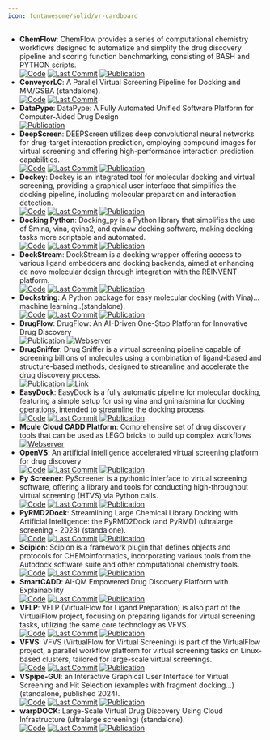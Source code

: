 ```yaml
---
icon: fontawesome/solid/vr-cardboard
---
```


- **ChemFlow**: ChemFlow provides a series of computational chemistry workflows designed to automatize and simplify the drug discovery pipeline and scoring function benchmarking, consisting of BASH and PYTHON scripts.  
		[![Code](https://img.shields.io/github/stars/IFMlab/ChemFlow?style=for-the-badge&logo=github)](https://github.com/IFMlab/ChemFlow) [![Last Commit](https://img.shields.io/github/last-commit/IFMlab/ChemFlow?style=for-the-badge&logo=github)](https://github.com/IFMlab/ChemFlow) [![Publication](https://img.shields.io/badge/Publication-Citations:8-blue?style=for-the-badge&logo=bookstack)](https://doi.org/10.1021/acs.jcim.2c00919) 
- **ConveyorLC**: A Parallel Virtual Screening Pipeline for Docking and MM/GSBA (standalone).  
		[![Code](https://img.shields.io/github/stars/XiaohuaZhangLLNL/conveyorlc?style=for-the-badge&logo=github)](https://github.com/XiaohuaZhangLLNL/conveyorlc) [![Last Commit](https://img.shields.io/github/last-commit/XiaohuaZhangLLNL/conveyorlc?style=for-the-badge&logo=github)](https://github.com/XiaohuaZhangLLNL/conveyorlc) 
- **DataPype**: DataPype: A Fully Automated Unified Software Platform for Computer-Aided Drug Design  
	[![Publication](https://img.shields.io/badge/Publication-Citations:3-blue?style=for-the-badge&logo=bookstack)](https://doi.org/10.1021/acsomega.3c05207) 
- **DeepScreen**: DEEPScreen utilizes deep convolutional neural networks for drug-target interaction prediction, employing compound images for virtual screening and offering high-performance interaction prediction capabilities.  
		[![Code](https://img.shields.io/github/stars/cansyl/DEEPScreen?style=for-the-badge&logo=github)](https://github.com/cansyl/DEEPScreen) [![Last Commit](https://img.shields.io/github/last-commit/cansyl/DEEPScreen?style=for-the-badge&logo=github)](https://github.com/cansyl/DEEPScreen) [![Publication](https://img.shields.io/badge/Publication-Citations:141-blue?style=for-the-badge&logo=bookstack)](https://doi.org/10.1039/C9SC03414E) 
- **Dockey**: Dockey is an integrated tool for molecular docking and virtual screening, providing a graphical user interface that simplifies the docking pipeline, including molecular preparation and interaction detection.  
		[![Code](https://img.shields.io/github/stars/lmdu/dockey?style=for-the-badge&logo=github)](https://github.com/lmdu/dockey) [![Last Commit](https://img.shields.io/github/last-commit/lmdu/dockey?style=for-the-badge&logo=github)](https://github.com/lmdu/dockey) [![Publication](https://img.shields.io/badge/Publication-Citations:18-blue?style=for-the-badge&logo=bookstack)](https://doi.org/10.1093/bib/bbad047) 
- **Docking Python**: Docking_py is a Python library that simplifies the use of Smina, vina, qvina2, and qvinaw docking software, making docking tasks more scriptable and automated.  
		[![Code](https://img.shields.io/github/stars/samuelmurail/docking_py?style=for-the-badge&logo=github)](https://github.com/samuelmurail/docking_py) [![Last Commit](https://img.shields.io/github/last-commit/samuelmurail/docking_py?style=for-the-badge&logo=github)](https://github.com/samuelmurail/docking_py) [![Publication](https://img.shields.io/badge/Publication-Citations:0-blue?style=for-the-badge&logo=bookstack)](https://doi.org/10.5281/zenodo.4506970) 
- **DockStream**: DockStream is a docking wrapper offering access to various ligand embedders and docking backends, aimed at enhancing de novo molecular design through integration with the REINVENT platform.  
		[![Code](https://img.shields.io/github/stars/MolecularAI/DockStream?style=for-the-badge&logo=github)](https://github.com/MolecularAI/DockStream) [![Last Commit](https://img.shields.io/github/last-commit/MolecularAI/DockStream?style=for-the-badge&logo=github)](https://github.com/MolecularAI/DockStream) [![Publication](https://img.shields.io/badge/Publication-Citations:34-blue?style=for-the-badge&logo=bookstack)](https://doi.org/10.1186/s13321-021-00563-7) 
- **Dockstring**: A Python package for easy molecular docking (with Vina)… machine learning..(standalone).  
		[![Code](https://img.shields.io/github/stars/dockstring/dockstring?style=for-the-badge&logo=github)](https://github.com/dockstring/dockstring) [![Last Commit](https://img.shields.io/github/last-commit/dockstring/dockstring?style=for-the-badge&logo=github)](https://github.com/dockstring/dockstring) [![Publication](https://img.shields.io/badge/Publication-Citations:40-blue?style=for-the-badge&logo=bookstack)](https://doi.org/10.1021/acs.jcim.1c01334) 
- **DrugFlow**: DrugFlow: An AI-Driven One-Stop Platform for Innovative Drug Discovery  
	[![Publication](https://img.shields.io/badge/Publication-Citations:1-blue?style=for-the-badge&logo=bookstack)](https://doi.org/10.1021/acs.jcim.4c00621) [![Webserver](https://img.shields.io/badge/Webserver-online-brightgreen?style=for-the-badge&logo=cachet&logoColor=65FF8F)](https://drugflow.com/#/) 
- **DrugSniffer**: Drug Sniffer is a virtual screening pipeline capable of screening billions of molecules using a combination of ligand-based and structure-based methods, designed to streamline and accelerate the drug discovery process.  
	[![Publication](https://img.shields.io/badge/Publication-Citations:9-blue?style=for-the-badge&logo=bookstack)](https://doi.org/10.3389%2Ffphar.2022.874746) [![Link](https://img.shields.io/badge/Link-online-brightgreen?style=for-the-badge&logo=cachet&logoColor=65FF8F)](https://drugsniffer.org/) 
- **EasyDock**: EasyDock is a fully automatic pipeline for molecular docking, featuring a simple setup for using vina and gnina/smina for docking operations, intended to streamline the docking process.  
		[![Code](https://img.shields.io/github/stars/ci-lab-cz/easydock?style=for-the-badge&logo=github)](https://github.com/ci-lab-cz/easydock/tree/master) [![Last Commit](https://img.shields.io/github/last-commit/ci-lab-cz/easydock?style=for-the-badge&logo=github)](https://github.com/ci-lab-cz/easydock/tree/master) [![Publication](https://img.shields.io/badge/Publication-Citations:5-blue?style=for-the-badge&logo=bookstack)](https://doi.org/10.1186/s13321-023-00772-2) 
- **Mcule Cloud CADD Platform**: Comprehensive set of drug discovery tools that can be used as LEGO bricks to build up complex workflows  
	[![Webserver](https://img.shields.io/badge/Webserver-online-brightgreen?style=for-the-badge&logo=cachet&logoColor=65FF8F)](https://mcule.com/hit-identification/) 
- **OpenVS**: An artificial intelligence accelerated virtual screening platform for drug discovery  
		[![Code](https://img.shields.io/github/stars/gfzhou/OpenVS?style=for-the-badge&logo=github)](https://github.com/gfzhou/OpenVS) [![Last Commit](https://img.shields.io/github/last-commit/gfzhou/OpenVS?style=for-the-badge&logo=github)](https://github.com/gfzhou/OpenVS) [![Publication](https://img.shields.io/badge/Publication-Citations:1-blue?style=for-the-badge&logo=bookstack)](https://doi.org/10.1038/s41467-024-52061-7) 
- **Py Screener**: PyScreener is a pythonic interface to virtual screening software, offering a library and tools for conducting high-throughput virtual screening (HTVS) via Python calls.  
		[![Code](https://img.shields.io/github/stars/coleygroup/pyscreener?style=for-the-badge&logo=github)](https://github.com/coleygroup/pyscreener) [![Last Commit](https://img.shields.io/github/last-commit/coleygroup/pyscreener?style=for-the-badge&logo=github)](https://github.com/coleygroup/pyscreener) [![Publication](https://img.shields.io/badge/Publication-Citations:0-blue?style=for-the-badge&logo=bookstack)](https://doi.org/10.21105/joss.03950/status) 
- **PyRMD2Dock**: Streamlining Large Chemical Library Docking with Artificial Intelligence: the PyRMD2Dock (and PyRMD) (ultralarge screening - 2023) (standalone).  
		[![Code](https://img.shields.io/github/stars/cosconatilab/PyRMD?style=for-the-badge&logo=github)](https://github.com/cosconatilab/PyRMD) [![Last Commit](https://img.shields.io/github/last-commit/cosconatilab/PyRMD?style=for-the-badge&logo=github)](https://github.com/cosconatilab/PyRMD) [![Publication](https://img.shields.io/badge/Publication-Citations:28-blue?style=for-the-badge&logo=bookstack)](https://doi.org/10.1021/acs.jcim.1c00653) 
- **Scipion**: Scipion is a framework plugin that defines objects and protocols for CHEMoinformatics, incorporating various tools from the Autodock software suite and other computational chemistry tools.  
		[![Code](https://img.shields.io/github/stars/scipion-chem/scipion-chem?style=for-the-badge&logo=github)](https://github.com/scipion-chem/scipion-chem) [![Last Commit](https://img.shields.io/github/last-commit/scipion-chem/scipion-chem?style=for-the-badge&logo=github)](https://github.com/scipion-chem/scipion-chem) [![Publication](https://img.shields.io/badge/Publication-Citations:3-blue?style=for-the-badge&logo=bookstack)](https://doi.org/10.1021/acs.jcim.3c01085) 
- **SmartCADD**: AI-QM Empowered Drug Discovery Platform with Explainability  
		[![Code](https://img.shields.io/github/stars/SMU-CATCO/SmartCADD?style=for-the-badge&logo=github)](https://github.com/SMU-CATCO/SmartCADD) [![Last Commit](https://img.shields.io/github/last-commit/SMU-CATCO/SmartCADD?style=for-the-badge&logo=github)](https://github.com/SMU-CATCO/SmartCADD) [![Publication](https://img.shields.io/badge/Publication-Citations:0-blue?style=for-the-badge&logo=bookstack)](https://doi.org/10.1021/acs.jcim.4c00720) 
- **VFLP**: VFLP (VirtualFlow for Ligand Preparation) is also part of the VirtualFlow project, focusing on preparing ligands for virtual screening tasks, utilizing the same core technology as VFVS.  
		[![Code](https://img.shields.io/github/stars/VirtualFlow/VFLP?style=for-the-badge&logo=github)](https://github.com/VirtualFlow/VFLP?tab=readme-ov-file) [![Last Commit](https://img.shields.io/github/last-commit/VirtualFlow/VFLP?style=for-the-badge&logo=github)](https://github.com/VirtualFlow/VFLP?tab=readme-ov-file) [![Publication](https://img.shields.io/badge/Publication-Citations:390-blue?style=for-the-badge&logo=bookstack)](https://doi.org/10.1038/s41586-020-2117-z) 
- **VFVS**: VFVS (VirtualFlow for Virtual Screening) is part of the VirtualFlow project, a parallel workflow platform for virtual screening tasks on Linux-based clusters, tailored for large-scale virtual screenings.  
		[![Code](https://img.shields.io/github/stars/VirtualFlow/VFVS?style=for-the-badge&logo=github)](https://github.com/VirtualFlow/VFVS) [![Last Commit](https://img.shields.io/github/last-commit/VirtualFlow/VFVS?style=for-the-badge&logo=github)](https://github.com/VirtualFlow/VFVS) [![Publication](https://img.shields.io/badge/Publication-Citations:390-blue?style=for-the-badge&logo=bookstack)](https://doi.org/10.1038/s41586-020-2117-z) 
- **VSpipe-GUI**: an Interactive Graphical User Interface for Virtual Screening and Hit Selection (examples with fragment docking...) (standalone, published 2024).  
		[![Code](https://img.shields.io/github/stars/rashid-bioinfo/vspipe-gui?style=for-the-badge&logo=github)](https://github.com/rashid-bioinfo/vspipe-gui/tree/master/Installation_Guide) [![Last Commit](https://img.shields.io/github/last-commit/rashid-bioinfo/vspipe-gui?style=for-the-badge&logo=github)](https://github.com/rashid-bioinfo/vspipe-gui/tree/master/Installation_Guide) [![Publication](https://img.shields.io/badge/Publication-Citations:1-blue?style=for-the-badge&logo=bookstack)](https://doi.org/10.3390%2Fijms25042002) 
- **warpDOCK**: Large-Scale Virtual Drug Discovery Using Cloud Infrastructure (ultralarge screening) (standalone).  
		[![Code](https://img.shields.io/github/stars/BruningLab/warpDOCK?style=for-the-badge&logo=github)](https://github.com/BruningLab/warpDOCK) [![Last Commit](https://img.shields.io/github/last-commit/BruningLab/warpDOCK?style=for-the-badge&logo=github)](https://github.com/BruningLab/warpDOCK) [![Publication](https://img.shields.io/badge/Publication-Citations:1-blue?style=for-the-badge&logo=bookstack)](https://doi.org/10.1021/acsomega.3c02249) 
